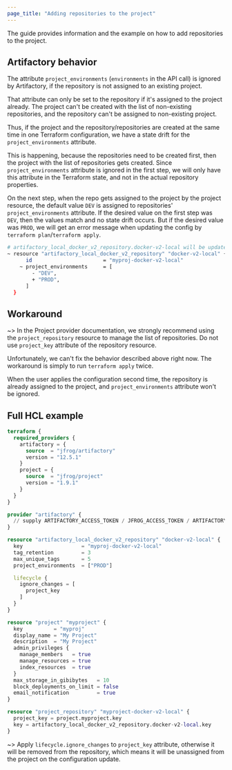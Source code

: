 ```yaml
---
page_title: "Adding repositories to the project"
---
```


The guide provides information and the example on how to add repositories to the project. 

## Artifactory behavior

The attribute `project_environments` (`environments` in the API call) is ignored by Artifactory, if the repository is not assigned to an existing project.

That attribute can only be set to the repository if it's assigned to the project already. 
The project can't be created with the list of non-existing repositories, and the repository can't be assigned to non-existing project.

Thus, if the project and the repository/repositories are created at the same time in one Terraform configuration, we have a state drift for the `project_environments` attribute.

This is happening, because the repositories need to be created first, then the project with the list of repositories gets created. Since `project_environments` attribute is ignored in the first step, we will only have this attribute in the Terraform state, and not in the actual repository properties.

On the next step, when the repo gets assigned to the project by the project resource, the default value `DEV` is assigned to repositories' `project_environments` attribute. If the desired value on the first step was `DEV`, then the values match and no state drift occurs. But if the desired value was `PROD`, we will get an error message when updating the config by `terraform plan`/`terraform apply`.

```sh
# artifactory_local_docker_v2_repository.docker-v2-local will be updated in-place
~ resource "artifactory_local_docker_v2_repository" "docker-v2-local" {
      id                       = "myproj-docker-v2-local"
    ~ project_environments     = [
        - "DEV",
        + "PROD",
      ]
  } 
```

## Workaround

~> In the Project provider documentation, we strongly recommend using the `project_repository` resource to manage the list of repositories. Do not use `project_key` attribute of the repository resource.

Unfortunately, we can't fix the behavior described above right now. The workaround is simply to run `terraform apply` twice. 

When the user applies the configuration second time, the repository is already assigned to the project, and `project_environments` attribute won't be ignored.

## Full HCL example

```terraform
terraform {
  required_providers {
    artifactory = {
      source  = "jfrog/artifactory"
      version = "12.5.1"
    }
    project = {
      source  = "jfrog/project"
      version = "1.9.1"
    }
  }
}

provider "artifactory" {
  // supply ARTIFACTORY_ACCESS_TOKEN / JFROG_ACCESS_TOKEN / ARTIFACTORY_API_KEY and ARTIFACTORY_URL / JFROG_URL as env vars
}

resource "artifactory_local_docker_v2_repository" "docker-v2-local" {
  key                   = "myproj-docker-v2-local"
  tag_retention         = 3
  max_unique_tags       = 5
  project_environments  = ["PROD"]

  lifecycle {
    ignore_changes = [
      project_key
    ]
  }
}

resource "project" "myproject" {
  key          = "myproj"
  display_name = "My Project"
  description  = "My Project"
  admin_privileges {
    manage_members   = true
    manage_resources = true
    index_resources  = true
  }
  max_storage_in_gibibytes   = 10
  block_deployments_on_limit = false
  email_notification         = true
}

resource "project_repository" "myproject-docker-v2-local" {
  project_key = project.myproject.key
  key = artifactory_local_docker_v2_repository.docker-v2-local.key
}
```
~> Apply `lifecycle.ignore_changes` to `project_key` attribute, otherwise it will be removed from the repository, which means it will be unassigned from the project on the configuration update.
